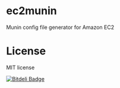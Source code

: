 ec2munin
========

Munin config file generator for Amazon EC2

License
========

MIT license


[![Bitdeli Badge](https://d2weczhvl823v0.cloudfront.net/bageljp/ec2munin/trend.png)](https://bitdeli.com/free "Bitdeli Badge")


